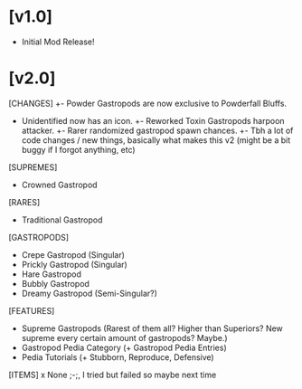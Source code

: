 # [v1.0]

- Initial Mod Release!

# [v2.0]

[CHANGES]
+- Powder Gastropods are now exclusive to Powderfall Bluffs.
+ Unidentified now has an icon.
+- Reworked Toxin Gastropods harpoon attacker.
+- Rarer randomized gastropod spawn chances.
+- Tbh a lot of code changes / new things, basically what makes this v2 (might be a bit buggy if I forgot anything, etc)

[SUPREMES]
+ Crowned Gastropod

[RARES]
+ Traditional Gastropod

[GASTROPODS]
+ Crepe Gastropod (Singular)
+ Prickly Gastropod (Singular)
+ Hare Gastropod
+ Bubbly Gastropod
+ Dreamy Gastropod (Semi-Singular?)

[FEATURES]
+ Supreme Gastropods (Rarest of them all? Higher than Superiors? New supreme every certain amount of gastropods? Maybe.)
+ Gastropod Pedia Category (+ Gastropod Pedia Entries)
+ Pedia Tutorials (+ Stubborn, Reproduce, Defensive)

[ITEMS]
x None ;-;, I tried but failed so maybe next time

